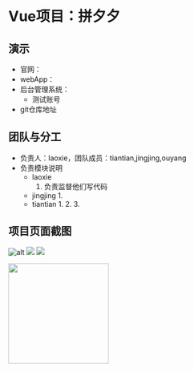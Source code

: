 # Vue项目：拼夕夕

## 演示
* 官网：
* webApp：
* 后台管理系统：
    * 测试账号
* git仓库地址

## 团队与分工
* 负责人：laoxie，团队成员：tiantian,jingjing,ouyang 
* 负责模块说明
    * laoxie
        1. 负责监督他们写代码
    * jingjing
        1. 
    * tiantian
        1. 
        2. 
        3. 

## 项目页面截图
![alt](./imgs/1.png "title")
![](./imgs/2.png)
![](./imgs/3.png)

<img src="./img/4.png" style="width:200px" />

